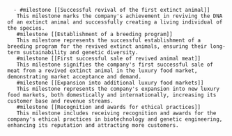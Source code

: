       - #milestone [[Successful revival of the first extinct animal]]
       This milestone marks the company's achievement in reviving the DNA of an extinct animal and successfully creating a living individual of the species.
       #milestone [[Establishment of a breeding program]]
       This milestone represents the successful establishment of a breeding program for the revived extinct animals, ensuring their long-term sustainability and genetic diversity.
       #milestone [[First successful sale of revived animal meat]]
       This milestone signifies the company's first successful sale of meat from a revived extinct animal in the luxury food market, demonstrating market acceptance and demand.
       #milestone [[Expansion into additional luxury food markets]]
       This milestone represents the company's expansion into new luxury food markets, both domestically and internationally, increasing its customer base and revenue streams.
       #milestone [[Recognition and awards for ethical practices]]
       This milestone includes receiving recognition and awards for the company's ethical practices in biotechnology and genetic engineering, enhancing its reputation and attracting more customers.



